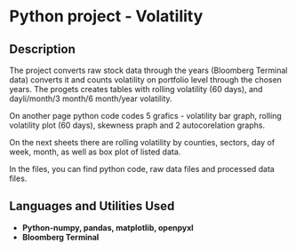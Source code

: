 <h1>Python project - Volatility</h1>

<h2>Description</h2>
The project converts raw stock data through the years (Bloomberg Terminal data) converts it and counts volatility on portfolio level through the chosen years. The progets creates tables with rolling volatility (60 days), and dayli/month/3 month/6 month/year volatility. 

On another page python code codes 5 grafics - volatility bar graph, rolling volatility plot (60 days), skewness praph and 2 autocorelation graphs.

On the next sheets there are rolling volatility by counties, sectors, day of week, month, as well as box plot of listed data.

In the files, you can find python code, raw data files and processed data files.
<br />


<h2>Languages and Utilities Used</h2>

- <b>Python-numpy, pandas, matplotlib, openpyxl</b> 
- <b>Bloomberg Terminal</b>
